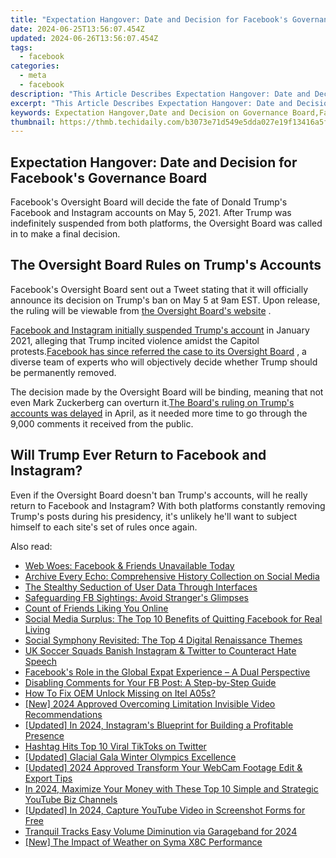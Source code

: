 ```yaml
---
title: "Expectation Hangover: Date and Decision for Facebook's Governance Board"
date: 2024-06-25T13:56:07.454Z
updated: 2024-06-26T13:56:07.454Z
tags:
  - facebook
categories:
  - meta
  - facebook
description: "This Article Describes Expectation Hangover: Date and Decision for Facebook's Governance Board"
excerpt: "This Article Describes Expectation Hangover: Date and Decision for Facebook's Governance Board"
keywords: Expectation Hangover,Date and Decision on Governance Board,Facebook Governance Selection,Social Media Board Member Changes,Facebook's New Governance Leadership,Choosing Facebook Board Members,Governance Board Appointment Impact
thumbnail: https://thmb.techidaily.com/b3073e71d549e5dda027e19f13416a5fe4cf0a11fd5d20364906665ccf8e2b9a.jpg
---
```


## Expectation Hangover: Date and Decision for Facebook's Governance Board

 Facebook's Oversight Board will decide the fate of Donald Trump's Facebook and Instagram accounts on May 5, 2021\. After Trump was indefinitely suspended from both platforms, the Oversight Board was called in to make a final decision.

## The Oversight Board Rules on Trump's Accounts

 Facebook's Oversight Board sent out a Tweet stating that it will officially announce its decision on Trump's ban on May 5 at 9am EST. Upon release, the ruling will be viewable from [the Oversight Board's website](https://www.oversightboard.com/news/) .

[Facebook and Instagram initially suspended Trump's account](https://www.makeuseof.com/facebook-instagram-indefinitely-ban-trumps-account/) in January 2021, alleging that Trump incited violence amidst the Capitol protests.[Facebook has since referred the case to its Oversight Board](https://www.makeuseof.com/facebooks-oversight-board-determine-fate-trumps-account/) , a diverse team of experts who will objectively decide whether Trump should be permanently removed.

 The decision made by the Oversight Board will be binding, meaning that not even Mark Zuckerberg can overturn it.[The Board's ruling on Trump's accounts was delayed](https://www.makeuseof.com/facebook-oversight-board-delays-decision-trumps-suspension/) in April, as it needed more time to go through the 9,000 comments it received from the public.

## Will Trump Ever Return to Facebook and Instagram?

 Even if the Oversight Board doesn't ban Trump's accounts, will he really return to Facebook and Instagram? With both platforms constantly removing Trump's posts during his presidency, it's unlikely he'll want to subject himself to each site's set of rules once again.


<ins class="adsbygoogle"
     style="display:block"
     data-ad-format="autorelaxed"
     data-ad-client="ca-pub-7571918770474297"
     data-ad-slot="1223367746"></ins>



<ins class="adsbygoogle"
     style="display:block"
     data-ad-client="ca-pub-7571918770474297"
     data-ad-slot="8358498916"
     data-ad-format="auto"
     data-full-width-responsive="true"></ins>

<span class="atpl-alsoreadstyle">Also read:</span>
<div><ul>
<li><a href="https://facebook.techidaily.com/web-woes-facebook-and-friends-unavailable-today/"><u>Web Woes: Facebook & Friends Unavailable Today</u></a></li>
<li><a href="https://facebook.techidaily.com/archive-every-echo-comprehensive-history-collection-on-social-media/"><u>Archive Every Echo: Comprehensive History Collection on Social Media</u></a></li>
<li><a href="https://facebook.techidaily.com/the-stealthy-seduction-of-user-data-through-interfaces/"><u>The Stealthy Seduction of User Data Through Interfaces</u></a></li>
<li><a href="https://facebook.techidaily.com/safeguarding-fb-sightings-avoid-strangers-glimpses/"><u>Safeguarding FB Sightings: Avoid Stranger's Glimpses</u></a></li>
<li><a href="https://facebook.techidaily.com/count-of-friends-liking-you-online/"><u>Count of Friends Liking You Online</u></a></li>
<li><a href="https://facebook.techidaily.com/social-media-surplus-the-top-10-benefits-of-quitting-facebook-for-real-living/"><u>Social Media Surplus: The Top 10 Benefits of Quitting Facebook for Real Living</u></a></li>
<li><a href="https://facebook.techidaily.com/social-symphony-revisited-the-top-4-digital-renaissance-themes/"><u>Social Symphony Revisited: The Top 4 Digital Renaissance Themes</u></a></li>
<li><a href="https://facebook.techidaily.com/uk-soccer-squads-banish-instagram-and-twitter-to-counteract-hate-speech/"><u>UK Soccer Squads Banish Instagram & Twitter to Counteract Hate Speech</u></a></li>
<li><a href="https://facebook.techidaily.com/facebooks-role-in-the-global-expat-experience-a-dual-perspective/"><u>Facebook's Role in the Global Expat Experience – A Dual Perspective</u></a></li>
<li><a href="https://facebook.techidaily.com/disabling-comments-for-your-fb-post-a-step-by-step-guide/"><u>Disabling Comments for Your FB Post: A Step-by-Step Guide</u></a></li>
<li><a href="https://unlock-android.techidaily.com/how-to-fix-oem-unlock-missing-on-itel-a05s-by-drfone-android/"><u>How To Fix OEM Unlock Missing on Itel A05s?</u></a></li>
<li><a href="https://facebook-clips.techidaily.com/new-2024-approved-overcoming-limitation-invisible-video-recommendations/"><u>[New] 2024 Approved  Overcoming Limitation  Invisible Video Recommendations</u></a></li>
<li><a href="https://instagram-video-files.techidaily.com/updated-in-2024-instagrams-blueprint-for-building-a-profitable-presence/"><u>[Updated] In 2024, Instagram's Blueprint for Building a Profitable Presence</u></a></li>
<li><a href="https://twitter-videos.techidaily.com/hashtag-hits-top-10-viral-tiktoks-on-twitter/"><u>Hashtag Hits  Top 10 Viral TikToks on Twitter</u></a></li>
<li><a href="https://some-knowledge.techidaily.com/updated-glacial-gala-winter-olympics-excellence/"><u>[Updated] Glacial Gala  Winter Olympics Excellence</u></a></li>
<li><a href="https://screen-video-capture.techidaily.com/updated-2024-approved-transform-your-webcam-footage-edit-and-export-tips/"><u>[Updated] 2024 Approved  Transform Your WebCam Footage  Edit & Export Tips</u></a></li>
<li><a href="https://youtube-help.techidaily.com/in-2024-maximize-your-money-with-these-top-10-simple-and-strategic-youtube-biz-channels/"><u>In 2024, Maximize Your Money with These Top 10 Simple and Strategic YouTube Biz Channels</u></a></li>
<li><a href="https://facebook-video-share.techidaily.com/updated-in-2024-capture-youtube-video-in-screenshot-forms-for-free/"><u>[Updated] In 2024, Capture YouTube Video in Screenshot Forms for Free</u></a></li>
<li><a href="https://some-approaches.techidaily.com/tranquil-tracks-easy-volume-diminution-via-garageband-for-2024/"><u>Tranquil Tracks  Easy Volume Diminution via Garageband for 2024</u></a></li>
<li><a href="https://some-tips.techidaily.com/new-the-impact-of-weather-on-syma-x8c-performance/"><u>[New] The Impact of Weather on Syma X8C Performance</u></a></li>
</ul></div>
